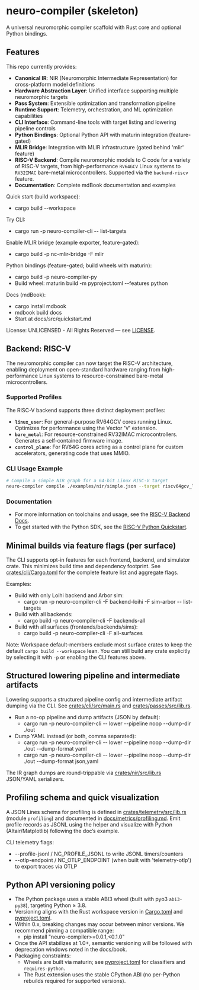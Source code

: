 # neuro-compiler (skeleton)

A universal neuromorphic compiler scaffold with Rust core and optional Python bindings.

## Features

This repo currently provides:
- **Canonical IR**: NIR (Neuromorphic Intermediate Representation) for cross-platform model definitions
- **Hardware Abstraction Layer**: Unified interface supporting multiple neuromorphic targets
- **Pass System**: Extensible optimization and transformation pipeline
- **Runtime Support**: Telemetry, orchestration, and ML optimization capabilities
- **CLI Interface**: Command-line tools with target listing and lowering pipeline controls
- **Python Bindings**: Optional Python API with maturin integration (feature-gated)
- **MLIR Bridge**: Integration with MLIR infrastructure (gated behind 'mlir' feature)
- **RISC-V Backend**: Compile neuromorphic models to C code for a variety of RISC-V targets, from high-performance `RV64GCV` Linux systems to `RV32IMAC` bare-metal microcontrollers. Supported via the `backend-riscv` feature.
- **Documentation**: Complete mdBook documentation and examples

Quick start (build workspace):
- cargo build --workspace

Try CLI:
- cargo run -p neuro-compiler-cli -- list-targets

Enable MLIR bridge (example exporter, feature-gated):
- cargo build -p nc-mlir-bridge -F mlir

Python bindings (feature-gated; build wheels with maturin):
- cargo build -p neuro-compiler-py
- Build wheel:
  maturin build -m pyproject.toml --features python

Docs (mdBook):
- cargo install mdbook
- mdbook build docs
- Start at docs/src/quickstart.md

License: UNLICENSED - All Rights Reserved — see [LICENSE](LICENSE).

## Backend: RISC-V

The neuromorphic compiler can now target the RISC-V architecture, enabling deployment on open-standard hardware ranging from high-performance Linux systems to resource-constrained bare-metal microcontrollers.

### Supported Profiles

The RISC-V backend supports three distinct deployment profiles:

- **`linux_user`**: For general-purpose RV64GCV cores running Linux. Optimizes for performance using the Vector 'V' extension.
- **`bare_metal`**: For resource-constrained RV32IMAC microcontrollers. Generates a self-contained firmware image.
- **`control_plane`**: For RV64G cores acting as a control plane for custom accelerators, generating code that uses MMIO.

### CLI Usage Example

```bash
# Compile a simple NIR graph for a 64-bit Linux RISC-V target
neuro-compiler compile ./examples/nir/simple.json --target riscv64gcv_linux -o ./tmp/riscv_output
```

### Documentation

- For more information on toolchains and usage, see the [RISC-V Backend Docs](docs/backends/riscv.md).
- To get started with the Python SDK, see the [RISC-V Python Quickstart](docs/tutorials/riscv_pysdk_quickstart.md).

## Minimal builds via feature flags (per surface)

The CLI supports opt-in features for each frontend, backend, and simulator crate. This minimizes build time and dependency footprint. See [crates/cli/Cargo.toml](crates/cli/Cargo.toml) for the complete feature list and aggregate flags.

Examples:
- Build with only Loihi backend and Arbor sim:
  - cargo run -p neuro-compiler-cli -F backend-loihi -F sim-arbor -- list-targets
- Build with all backends:
  - cargo build -p neuro-compiler-cli -F backends-all
- Build with all surfaces (frontends/backends/sims):
  - cargo build -p neuro-compiler-cli -F all-surfaces

Note: Workspace default-members exclude most surface crates to keep the default `cargo build --workspace` lean. You can still build any crate explicitly by selecting it with `-p` or enabling the CLI features above.

## Structured lowering pipeline and intermediate artifacts

Lowering supports a structured pipeline config and intermediate artifact dumping via the CLI. See [crates/cli/src/main.rs](crates/cli/src/main.rs) and [crates/passes/src/lib.rs](crates/passes/src/lib.rs).

- Run a no-op pipeline and dump artifacts (JSON by default):
  - cargo run -p neuro-compiler-cli -- lower --pipeline noop --dump-dir ./out
- Dump YAML instead (or both, comma separated):
  - cargo run -p neuro-compiler-cli -- lower --pipeline noop --dump-dir ./out --dump-format yaml
  - cargo run -p neuro-compiler-cli -- lower --pipeline noop --dump-dir ./out --dump-format json,yaml

The IR graph dumps are round-trippable via [crates/nir/src/lib.rs](crates/nir/src/lib.rs) JSON/YAML serializers.

## Profiling schema and quick visualization

A JSON Lines schema for profiling is defined in [crates/telemetry/src/lib.rs](crates/telemetry/src/lib.rs) (module `profiling`) and documented in [docs/metrics/profiling.md](docs/metrics/profiling.md). Emit profile records as JSONL using the helper and visualize with Python (Altair/Matplotlib) following the doc’s example.

CLI telemetry flags:
- --profile-jsonl / NC_PROFILE_JSONL to write JSONL timers/counters
- --otlp-endpoint / NC_OTLP_ENDPOINT (when built with 'telemetry-otlp') to export traces via OTLP

## Python API versioning policy

- The Python package uses a stable ABI3 wheel (built with pyo3 `abi3-py38`), targeting Python ≥ 3.8.
- Versioning aligns with the Rust workspace version in [Cargo.toml](Cargo.toml) and [pyproject.toml](pyproject.toml).
- Within 0.x, breaking changes may occur between minor versions. We recommend pinning a compatible range:
  - pip install "neuro-compiler>=0.0.1,<0.1.0"
- Once the API stabilizes at 1.0+, semantic versioning will be followed with deprecation windows noted in the docs/book.
- Packaging constraints:
  - Wheels are built via maturin; see [pyproject.toml](pyproject.toml) for classifiers and `requires-python`.
  - The Rust extension uses the stable CPython ABI (no per-Python rebuilds required for supported versions).

